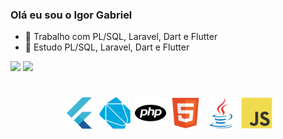 ### Olá eu sou o Igor Gabriel

- 🔭 Trabalho com PL/SQL, Laravel, Dart e Flutter
- 🌱 Estudo PL/SQL, Laravel, Dart e Flutter
<div>
<img height="180em" src="https://github-readme-stats-eight-theta.vercel.app/api?username=igorgabriell32&show_icons=true&theme=tokyonight&include_all_commits=true&count_private=true"/>
<img height="180em" src="https://github-readme-stats.vercel.app/api/top-langs/?username=igorgabriell32&layout=compact&langs_count=8&theme=tokyonight"/>
</div>

<h1 align ="center"style="display: inline_block">
  <img align="center" alt="icon-CSS" height="50" width="50" src="https://raw.githubusercontent.com/devicons/devicon/master/icons/flutter/flutter-original.svg">
  <img align="center" alt="icon-Js" height="50" width="50" src="https://raw.githubusercontent.com/devicons/devicon/master/icons/dart/dart-plain.svg">
  <img align="center" alt="icon-Ts" height="50" width="50" src="https://raw.githubusercontent.com/devicons/devicon/master/icons/php/php-plain.svg">
  <img align="center" alt="icon-HTML" height="50" width="50" src="https://raw.githubusercontent.com/devicons/devicon/master/icons/html5/html5-original.svg">
  <img align="center" alt="icon-nodejs" height="50" width="50" src="https://raw.githubusercontent.com/devicons/devicon/master/icons/java/java-original.svg">
  <img align="center" alt="icon-React" height="50" width="50" src="https://raw.githubusercontent.com/devicons/devicon/master/icons/javascript/javascript-original.svg">
</h1>


